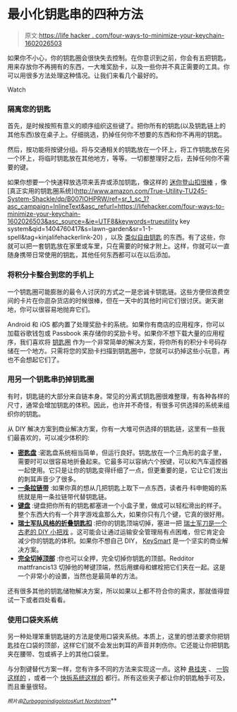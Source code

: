 # 最小化钥匙串的四种方法

> 原文:[https://life hacker . com/four-ways-to-minimize-your-keychain-1602026503](https://lifehacker.com/four-ways-to-minimize-your-keychain-1602026503)

如果你不小心，你的钥匙圈会很快失去控制。在你意识到之前，你会有五把钥匙，用来存放你不再拥有的东西，一大堆奖励卡，以及一些你并不真正需要的工具。你可以用很多方法处理这种情况。让我们来看几个最好的。

Watch

### 隔离您的钥匙

首先，是时候按照有意义的顺序组织这些键了。把你所有的钥匙(以及钥匙链上的其他东西)放在桌子上。仔细挑选，扔掉任何你不想要的东西和你不再用的钥匙。

然后，按功能将按键分组。将与交通相关的钥匙放在一个环上，将工作钥匙放在另一个环上，将临时钥匙放在其他地方，等等。一切都整理好之后，去掉任何你不需要的键。

如果你想要一个快速释放选项来丢弃或添加钥匙，像这样的 [迷你登山扣很棒](https://www.amazon.com/dp/B002MD01KC?asc_campaign=InlineText&asc_refurl=https://lifehacker.com/four-ways-to-minimize-your-keychain-1602026503&asc_source=&linkCode=ogi&psc=1&smid=A2UIJ3FI62J4O7&tag=kinjalifehackerlink-20&th=1) ，像 [真正实用的钥匙圈系统](http://www.amazon.com/True-Utility-TU245-System-Shackle/dp/B007IOHPRW/ref=sr_1_sc_1?asc_campaign=InlineText&asc_refurl=https://lifehacker.com/four-ways-to-minimize-your-keychain-1602026503&asc_source=&ie=UTF8&keywords=trueutility key system&qid=1404760417&s=lawn-garden&sr=1-1-spell&tag=kinjalifehackerlink-20) ，以及 [类似自由钥匙](http://www.amazon.com/Exotac-002825-FreeKey-System/dp/B00AQ664H6/ref=pd_sbs_misc_2?asc_campaign=InlineText&asc_refurl=https://lifehacker.com/four-ways-to-minimize-your-keychain-1602026503&asc_source=&ie=UTF8&refRID=0QA450EAJ2TRK9H8HRT2&tag=kinjalifehackerlink-20) 的东西。有了这些，你就可以把一套钥匙放在家里或车里，只在需要的时候才附上。这样，你就可以一直随身携带日常使用的钥匙，其他任何东西都可以在以后添加。

### 将积分卡整合到您的手机上

一个钥匙圈可能膨胀的最令人讨厌的方式之一是忠诚卡钥匙链。这些方便但浪费空间的卡片在你逛杂货店的时候很棒，但在一天中的其他时间它们很讨厌。谢天谢地，你可以很容易地抛弃它们。

Android 和 iOS 都内置了处理奖励卡的系统。如果你有商店的应用程序，你可以加载谷歌钱包或 Passbook 来存储你的奖励卡号。如果你不想下载大量的应用程序，我们喜欢将 [钥匙圈](https://www.keyringapp.com/) 作为一个非常简单的解决方案，将你所有的积分卡号码存储在一个地方。只需将您的奖励卡扫描到钥匙圈中，您就可以扔掉这些小玩意，再也不会想起它们了。

### 用另一个钥匙串扔掉钥匙圈

有时，钥匙链的大部分来自链本身。常见的分离式钥匙圈很难整理，有各种各样的尺寸，通常会增加钥匙的体积。因此，也许并不奇怪，有很多可供选择的系统来组织你的钥匙。

从 DIY 解决方案到商业解决方案，你有一大堆可供选择的钥匙链，这里有一些我们最喜欢的，可以减少体积的:

*   [**密匙盘**](https://huckberry.com/store/keydisk/category/p/17267-keydisk) :密匙盘系统相当简单，但运行良好。钥匙放在一个三角形的盒子里，需要时可以很容易地折叠起来。它最多可以容纳六个按键，可以和汽车遥控器一起使用。它只是让你的钥匙变得纤细了一点，但更重要的是，它让它们发出的刺耳声音少了很多。
*   [**一条拉链带**](http://lifehacker.com/challenge-winner-minimize-your-key-ring-with-a-zip-tie-803553366) :如果你真的想从几把钥匙上取下一点东西，读者丹·科申鲍姆的系统就是用一条拉链带代替钥匙链。
*   [**键盘**](http://mykeyport.com/) :键盘把你所有的钥匙都塞进一个小盒子里，做成可以轻松滑出的样子。整个东西大约有一个井字游戏盒那么大，如果你只有几个键，它真的很好用。
*   [**瑞士军队风格的折叠钥匙扣**](http://lifehacker.com/diy-swiss-army-style-folding-keychain-gives-you-more-ro-5828762) :把你的钥匙顶端切掉，塞进一把 [瑞士军刀是一个古老的 DIY 小把戏](http://lifehacker.com/diy-swiss-army-style-folding-keychain-gives-you-more-ro-5828762) 。这可能会让通过运输安全管理局有点困难，但它肯定会减少你的钥匙的体积。如果你不想自己 DIY， [KeySmart](http://mykeysmart.com/) 是一个坚实的商业解决方案。
*   [**完全切掉顶部**](http://lifehacker.com/downsize-your-bulky-keys-by-chopping-off-the-tops-1511590528) :你也可以全押，完全切掉你钥匙的顶部。Redditor mattfrancis13 切掉他的琴键顶端，然后用螺母和螺栓把它们夹在一起。这是一个非常小的设置，当然也是最简单的方法。

还有很多其他的钥匙储物解决方案，所以如果以上都不符合你的需求，那就值得尝试一下或者四处看看。

### 使用口袋夹系统

另一种处理笨重钥匙链的方法是使用口袋夹系统。本质上，这里的想法要求你把钥匙挂在口袋的顶部，这样它们就不会发出刺耳的声音并刺伤你。它还能让你把钥匙夹在腰带、包或裤子上的其他口袋里。

与分割键替代方案一样，您有许多不同的方法来实现这一点。这种 [悬挂夹](http://www.jsburlys.com/index.php?app=ecom&ns=prodshow&ref=tecaccessoriedp7clip) 、 [一钩这样的](https://www.amazon.com/dp/B000IQH766?asc_campaign=InlineText&asc_refurl=https://lifehacker.com/four-ways-to-minimize-your-keychain-1602026503&asc_source=&linkCode=ogi&psc=1&smid=APHVTTGJECPX0&tag=kinjalifehackerlink-20&th=1) ，或者一个 [快拆系统这样的](https://wizarddistribution.com/index.cfm?fuseaction=product.display&product_ID=614&ParentCat=5#.U7xU441dUZF) 都行。所有这些夹子都让你的钥匙触手可及，而且重量很轻。

*<small>照片由</small>*[<small>*Zurbagan*</small>](http://www.shutterstock.com/pic.mhtml?id=93473116&src=id)<small></small>*[<small>*indigolotos*</small>](http://www.shutterstock.com/pic.mhtml?id=150133382&src=id)<small></small>*[<small>*Kurt Nordstrom*</small>](https://www.flickr.com/photos/afroswede/714339/in/photolist-4Emc-9ticGr-rUGg3-82yEZ1-4N2iiU-PbY3q-9wfjLW-e9Wayf-57fTMc-vPyX-6JvpSQ-kgm1FH-5kMQTx-6Vtq9w-aq1ESd-7vkgwu-bsKcwA-56DLot-7RtPVQ-5CLWT3-9zPrs-2TyiB-6GubAE-7WcPTo-46actm-8cTMXf-Mvsah-6uUSg2-6YGP8b-b7WvHi-4w7zdc-4ZjgfF-6Yv6gF-6HnDT-zkuB7-4i5rYf-5Rr8Jg-5o9RCY-ogkAxg-eK67Np-szvpY-5nMXPH-8o92p4-7ME58c-eaEfwC-3ahCd8-eWgR-4uzDiZ-j8Gwgk-7HFLh3)<small></small>**